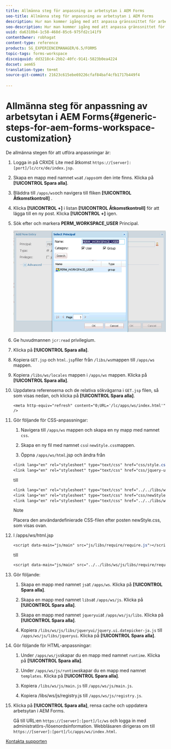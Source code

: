 ```yaml
---
title: Allmänna steg för anpassning av arbetsytan i AEM Forms
seo-title: Allmänna steg för anpassning av arbetsytan i AEM Forms
description: Hur man kommer igång med att anpassa gränssnittet för arbetsytan i AEM Forms.
seo-description: Hur man kommer igång med att anpassa gränssnittet för arbetsytan i AEM Forms.
uuid: da6310b4-1c58-468d-85c6-975fd2c141f9
contentOwner: robhagat
content-type: reference
products: SG_EXPERIENCEMANAGER/6.5/FORMS
topic-tags: forms-workspace
discoiquuid: dd3218c4-2bb2-40fc-9141-5823b0ea4224
docset: aem65
translation-type: tm+mt
source-git-commit: 21623c615ebe69226cfaf84baf4cfb1717b449f4

---
```



# Allmänna steg för anpassning av arbetsytan i AEM Forms{#generic-steps-for-aem-forms-workspace-customization}

De allmänna stegen för att utföra anpassningar är:

1. Logga in på CRXDE Lite med åtkomst `https://[server]:[port]/lc/crx/de/index.jsp`.
1. Skapa en mapp med namnet `ws`at `/apps`om den inte finns. Klicka på **[!UICONTROL Spara alla]**.
1. Bläddra till `/apps/ws`och navigera till fliken **[!UICONTROL Åtkomstkontroll]** .
1. Klicka **[!UICONTROL +]** i listan **[!UICONTROL Åtkomstkontroll]** för att lägga till en ny post. Klicka **[!UICONTROL +]** igen.
1. Sök efter och markera **PERM_WORKSPACE_USER** Principal.

   ![Välj PERM_WORKSPACE_USER som en del av de allmänna stegen för att anpassa HTML-arbetsytan](assets/perm_workspace_user.png)

1. Ge huvudmannen `jcr:read` privilegium.
1. Klicka på **[!UICONTROL Spara alla]**.
1. Kopiera `GET.jsp` och `html.jsp`filer från `/libs/ws`mappen till `/apps/ws` mappen.
1. Kopiera `/libs/ws/locales` mappen i `/apps/ws` mappen. Klicka på **[!UICONTROL Spara alla]**.
1. Uppdatera referenserna och de relativa sökvägarna i `GET.jsp` filen, så som visas nedan, och klicka på **[!UICONTROL Spara alla]**.

   ```
   <meta http-equiv="refresh" content="0;URL='/lc/apps/ws/index.html'" />
   ```

1. Gör följande för CSS-anpassningar:

   1. Navigera till `/apps/ws` mappen och skapa en ny mapp med namnet `css`.

   1. Skapa en ny fil med namnet `css`i `newStyle.css`mappen.

   1. Öppna `/apps/ws/html`.jsp och ändra från

   ```css
   <link lang="en" rel="stylesheet" type="text/css" href="css/style.css" />
   <link lang="en" rel="stylesheet" type="text/css" href="css/jquery-ui.css"/>
   ```

   till

   ```css
   <link lang="en" rel="stylesheet" type="text/css" href="../../libs/ws/css/style.css" />
   <link lang="en" rel="stylesheet" type="text/css" href="css/newStyle.css" />
   <link lang="en" rel="stylesheet" type="text/css" href="../../libs/ws/css/jquery-ui.css"/>
   ```

   >[!NOTE]
   >
   >Placera den användardefinierade CSS-filen efter posten newStyle.css, som visas ovan.

1. I /apps/ws/html.jsp

   ```css
   <script data-main="js/main" src="js/libs/require/require.js"></script>
   ```

   till

   ```css
   <script data-main="js/main" src="../../libs/ws/js/libs/require/require.js"></script>
   ```

1. Gör följande:

   1. Skapa en mapp med namnet `js`at `/apps/ws`. Klicka på **[!UICONTROL Spara alla]**.

   1. Skapa en mapp med namnet `libs`at `/apps/ws/js`. Klicka på **[!UICONTROL Spara alla]**.

   1. Skapa en mapp med namnet `jqueryui`at `/apps/ws/js/libs`. Klicka på **[!UICONTROL Spara alla]**.

   1. Kopiera `/libs/ws/js/libs/jqueryui/jquery.ui.datepicker-ja.js` till `/apps/ws/js/libs/jqueryui`. Klicka på **[!UICONTROL Spara alla]**.

1. Gör följande för HTML-anpassningar:

   1. Under `/apps/ws/js`skapar du en mapp med namnet `runtime`. Klicka på **[!UICONTROL Spara alla]**.

   1. Under `/apps/ws/js/runtime`skapar du en mapp med namnet `templates`. Klicka på **[!UICONTROL Spara alla]**.

   1. Kopiera `/libs/ws/js/main.js` till `/apps/ws/js/main.js`.

   1. Kopiera /libs/ws/js/registry.js till `/apps/ws/js/registry.js`.

1. Klicka på **[!UICONTROL Spara alla]**, rensa cache och uppdatera arbetsytan i AEM Forms.

   Gå till URL:en `https://[server]:[port]/lc/ws` och logga in med administratörs-/lösenordsinformation. Webbläsaren dirigeras om till `https://[server]:[port]/lc/apps/ws/index.html`.

[Kontakta supporten](https://www.adobe.com/account/sign-in.supportportal.html)
